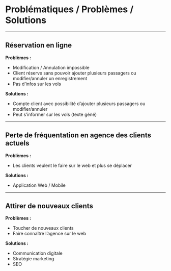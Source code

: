 # Problématiques / Problèmes / Solutions

---

## Réservation en ligne

**Problèmes :**
- Modification / Annulation impossible
- Client réserve sans pouvoir ajouter plusieurs passagers ou modifier/annuler un enregistrement
- Pas d’infos sur les vols

**Solutions :**
- Compte client avec possibilité d’ajouter plusieurs passagers ou modifier/annuler
- Peut s’informer sur les vols (texte géné)

---

## Perte de fréquentation en agence des clients actuels

**Problèmes :**
- Les clients veulent le faire sur le web et plus se déplacer

**Solutions :**
- Application Web / Mobile

---

## Attirer de nouveaux clients

**Problèmes :**
- Toucher de nouveaux clients
- Faire connaître l’agence sur le web

**Solutions :**
- Communication digitale
- Stratégie marketing
- SEO
